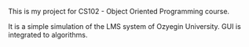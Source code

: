 This is my project for CS102 - Object Oriented Programming course.

It is a simple simulation of the LMS system of Ozyegin University. GUI is integrated to algorithms.
